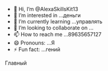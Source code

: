 - 👋 Hi, I’m @AlexaSkillsKit13
- 👀 I’m interested in ...деньги
- 🌱 I’m currently learning ...управлять
- 💞️ I’m looking to collaborate on ...
- 📫 How to reach me ...89635657127
- 😄 Pronouns: ...Я
- ⚡ Fun fact: ...гений

<!---
AlexaSkillsKit13/AlexaSkillsKit13 is a ✨ special ✨ repository because its `README.md` (this file) appears on your GitHub profile.
You can click the Preview link to take a look at your changes.
--->
Главный
